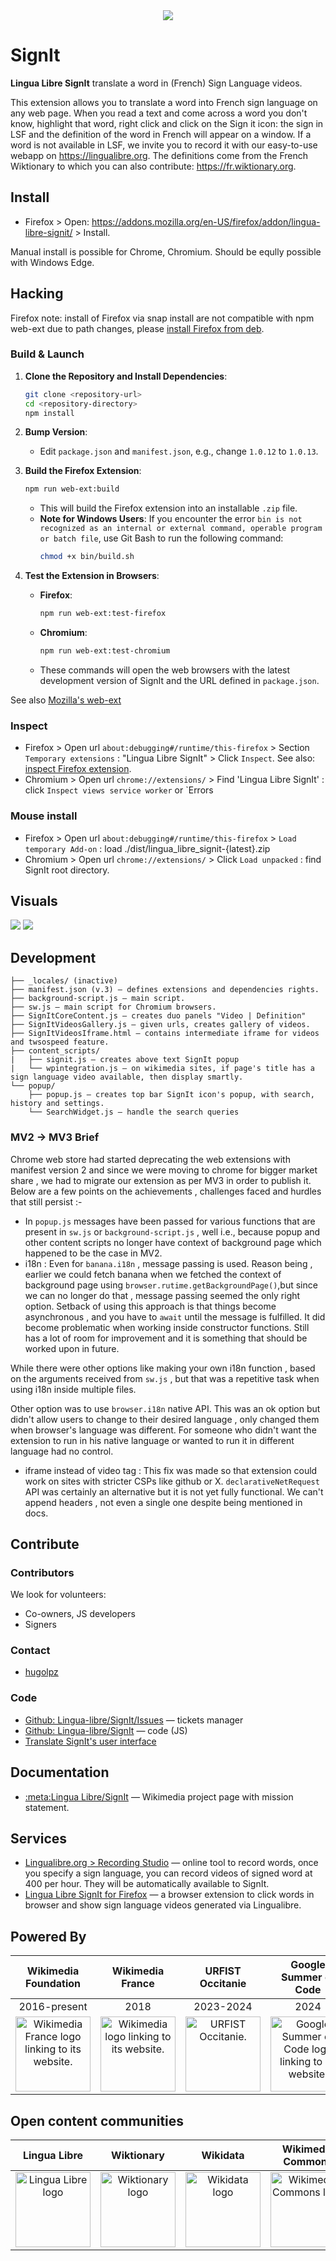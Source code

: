 <div align="center">
  <img src="icons/SignIt banner.svg"/>
</div>

# SignIt

**Lingua Libre SignIt** translate a word in (French) Sign Language videos.

This extension allows you to translate a word into French sign language on any web page. When you read a text and come across a word you don't know, highlight that word, right click and click on the Sign it icon: the sign in LSF and the definition of the word in French will appear on a window. If a word is not available in LSF, we invite you to record it with our easy-to-use webapp on https://lingualibre.org. The definitions come from the French Wiktionary to which you can also contribute: https://fr.wiktionary.org.

## Install

- Firefox > Open: https://addons.mozilla.org/en-US/firefox/addon/lingua-libre-signit/ > Install.

Manual install is possible for Chrome, Chromium. Should be eqully possible with Windows Edge.

## Hacking

Firefox note: install of Firefox via snap install are not compatible with npm web-ext due to path changes, please [install Firefox from deb](https://support.mozilla.org/en-US/kb/install-firefox-linux#w_install-firefox-deb-package-for-debian-based-distributions).

### Build & Launch

1. **Clone the Repository and Install Dependencies**:

   ```bash
   git clone <repository-url>
   cd <repository-directory>
   npm install
   ```

2. **Bump Version**:

   - Edit `package.json` and `manifest.json`, e.g., change `1.0.12` to `1.0.13`.

3. **Build the Firefox Extension**:

   ```bash
   npm run web-ext:build
   ```

   - This will build the Firefox extension into an installable `.zip` file.
   - **Note for Windows Users**: If you encounter the error `bin is not recognized as an internal or external command, operable program or batch file`, use Git Bash to run the following command:
     ```bash
     chmod +x bin/build.sh
     ```

4. **Test the Extension in Browsers**:
   - **Firefox**:
     ```bash
     npm run web-ext:test-firefox
     ```
   - **Chromium**:
     ```bash
     npm run web-ext:test-chromium
     ```
   - These commands will open the web browsers with the latest development version of SignIt and the URL defined in `package.json`.

See also [Mozilla's web-ext](https://github.com/mozilla/web-ext)

### Inspect

- Firefox > Open url `about:debugging#/runtime/this-firefox` > Section `Temporary extensions` : "Lingua Libre SignIt" > Click `Inspect`. See also: [inspect Firefox extension](https://extensionworkshop.com/documentation/develop/debugging/).
- Chromium > Open url `chrome://extensions/` > Find 'Lingua Libre SignIt' : click `Inspect views service worker` or `Errors

### Mouse install

- Firefox > Open url `about:debugging#/runtime/this-firefox` > `Load temporary Add-on` : load ./dist/lingua_libre_signit-{latest}.zip
- Chromium > Open url `chrome://extensions/` > Click `Load unpacked` : find SignIt root directory.

## Visuals

<img src="doc/LinguaLibre_SignIt-01.png"/>
<img src="doc/LinguaLibre_SignIt-all.png"/>

## Development

```
├── _locales/ (inactive)
├── manifest.json (v.3) — defines extensions and dependencies rights.
├── background-script.js — main script.
├── sw.js — main script for Chromium browsers.
├── SignItCoreContent.js — creates duo panels "Video | Definition"
├── SignItVideosGallery.js — given urls, creates gallery of videos.
├── SignItVideosIframe.html — contains intermediate iframe for videos and twsospeed feature.
├── content_scripts/
|   ├── signit.js — creates above text SignIt popup
|   └── wpintegration.js — on wikimedia sites, if page's title has a sign language video available, then display smartly.
└── popup/
    ├── popup.js — creates top bar SignIt icon's popup, with search, history and settings.
    └── SearchWidget.js — handle the search queries
```

### MV2 -> MV3 Brief

Chrome web store had started deprecating the web extensions with manifest version 2 and since we were moving to chrome for bigger market share , we had to migrate our extension as per MV3 in order to publish it. Below are a few points on the achievements , challenges faced and hurdles that still persist :-

- In `popup.js` messages have been passed for various functions that are present in `sw.js` or `background-script.js` , well i.e., because popup and other content scripts no longer have context of background page which happened to be the case in MV2.
- i18n : Even for `banana.i18n` , message passing is used. Reason being , earlier we could fetch banana when we fetched the context of background page using `browser.rutime.getBackgroundPage()`,but since we can no longer do that , message passing seemed the only right option. Setback of using this approach is that things become asynchronous , and you have to `await` until the message is fulfilled. It did become problematic when working inside constructor functions. Still has a lot of room for improvement and it is something that should be worked upon in future.

While there were other options like making your own i18n function , based on the arguments received from `sw.js` , but that was a repetitive task when using i18n inside multiple files.

Other option was to use `browser.i18n` native API. This was an ok option but didn't allow users to change to their desired language , only changed them when browser's language was different. For someone who didn't want the extension to run in his native language or wanted to run it in different language had no control.

- iframe instead of video tag : This fix was made so that extension could work on sites with stricter CSPs like github or X. `declarativeNetRequest` API was certainly an alternative but it is not yet fully functional. We can't append headers , not even a single one despite being mentioned in docs.

## Contribute

### Contributors

We look for volunteers:

- Co-owners, JS developers
- Signers

### Contact

- [hugolpz](https://github.com/hugolpz)

### Code

- [Github: Lingua-libre/SignIt/Issues](https://github.com/lingua-libre/SignIt/issues) — tickets manager
- [Github: Lingua-libre/SignIt](https://github.com/lingua-libre/SignIt) — code (JS)
- [Translate SignIt's user interface](https://translatewiki.net/wiki/Translating:Lingua_Libre_SignIt)

## Documentation

- [:meta:Lingua Libre/SignIt](https://meta.wikimedia.org/wiki/Lingua_Libre/SignIt) — Wikimedia project page with mission statement.

## Services

- [Lingualibre.org > Recording Studio](https://LinguaLibre.org/wiki/Special:RecordWizard) — online tool to record words, once you specify a sign language, you can record videos of signed word at 400 per hour. They will be automatically available to SignIt.
- [Lingua Libre SignIt for Firefox](https://addons.mozilla.org/en-US/firefox/addon/lingua-libre-signit/) — a browser extension to click words in browser and show sign language videos generated via Lingualibre.

## Powered By
| Wikimedia Foundation | Wikimedia France | URFIST Occitanie | Google Summer of Code
|:----:|:----:|:----:|:----:|
| 2016-present | 2018 | 2023-2024 | 2024
| <a href="https://www.wikimedia.fr/"><img height="120" src="https://upload.wikimedia.org/wikipedia/commons/7/75/Wikimedia_France_logo.svg" alt="Wikimedia France logo linking to its website."></a> | <a href="https://meta.wikimedia.org/"><img height="120" src="https://upload.wikimedia.org/wikipedia/commons/3/31/Wikimedia_Foundation_logo_-_vertical.svg" alt="Wikimedia logo linking to its website."></a> | <a href="https://"><img height="120" src="https://upload.wikimedia.org/wikipedia/commons/c/c0/URFIST_Occitanie-2023.svg" alt="URFIST Occitanie."></a> | <a href="https://summerofcode.withgoogle.com/"><img height="120" src="https://raw.githubusercontent.com/scribe-org/Organization/main/resources/images/logos/GSoCLogo.png" alt="Google Summer of Code logo linking to its website."></a>

## Open content communities

| Lingua Libre | Wiktionary | Wikidata | Wikimedia Commons
|:----:|:----:|:----:|:----:|
| <a href="https://lingualibre.org/"><img height="120" src="https://upload.wikimedia.org/wikipedia/commons/b/b9/Lingualibre-logo.svg" alt="Lingua Libre logo"></a> | <a href="https://www.wikipedia.org/"><img height="120" src="https://upload.wikimedia.org/wikipedia/commons/f/ff/WiktionaryEn.svg" alt="Wiktionary logo"></a> | <a href="https://www.wikidata.org/"><img height="120" src="https://upload.wikimedia.org/wikipedia/commons/6/66/Wikidata-logo-en.svg" alt="Wikidata logo"></a> | <a href="https://www.wikipedia.org/"><img height="120" src="https://upload.wikimedia.org/wikipedia/commons/4/41/Commons-logo-en.svg" alt="Wikimedia Commons logo"></a>
